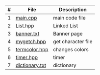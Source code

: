 | # | File | Description |
| :----: | ------ | ----------- |
| 1 | [main.cpp](https://github.com/JoshCAtl/3013-Algorithms-Cupp/blob/main/Assignments/P02/main.cpp)| main code file
| 2 | [List.hpp](https://github.com/JoshCAtl/3013-Algorithms-Cupp/blob/main/Assignments/P02/List.hpp)| Linked List
| 3 |[banner.txt]()| Banner page
| 4 |[mygetch.hpp](https://github.com/JoshCAtl/3013-Algorithms-Cupp/blob/main/Assignments/P02/mygetch.hpp)|get character file
| 5 |[termcolor.hpp](https://github.com/JoshCAtl/3013-Algorithms-Cupp/blob/main/Assignments/P02/termcolor.hpp)|changes colors
| 6 |[timer.hpp](https://github.com/JoshCAtl/3013-Algorithms-Cupp/blob/main/Assignments/P02/termcolor.hpp)|timer 
| 7 |[dictionary.txt]()|dictionary
